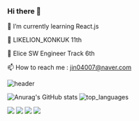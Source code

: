 ### Hi there 👋
🌱 I’m currently learning React.js

🦁 LIKELION_KONKUK 11th

🐰 Elice SW Engineer Track 6th

📫 How to reach me : jin04007@naver.com

<!--
**jinsupark4255/jinsupark4255** is a ✨ _special_ ✨ repository because its `README.md` (this file) appears on your GitHub profile.

Here are some ideas to get you started:

- 🔭 I’m currently working on ...
- 🌱 I’m currently learning ...
- 👯 I’m looking to collaborate on ...
- 🤔 I’m looking for help with ...
- 💬 Ask me about ...
- 📫 How to reach me: ...
- 😄 Pronouns: ...
- ⚡ Fun fact: ...
-->

![header](https://capsule-render.vercel.app/api?type=waving&text=Frontend&color=gradient)

![Anurag's GitHub stats](https://github-readme-stats.vercel.app/api?username=jinsupark4255&show_icons=true&theme=radical)
<img alt="top_languages" src="https://github-readme-stats.vercel.app/api/top-langs/?username=jinsupark4255&layout=compact&theme=radical">

<img
    src="https://img.shields.io/badge/HTML-E34F26?style=flat&logo=HTML5&logoColor=white"
  />
  <img
    src="https://img.shields.io/badge/CSS-1572B6?style=flat&logo=CSS3&logoColor=white"
  />
  <img
    src="https://img.shields.io/badge/JavaScript-F7DF1E?style=flat&logo=JavaScript&logoColor=white"
  />
    <img
    src="https://img.shields.io/badge/REACT-61DAFB?style=flat&logo=REACT&logoColor=white"
  />
